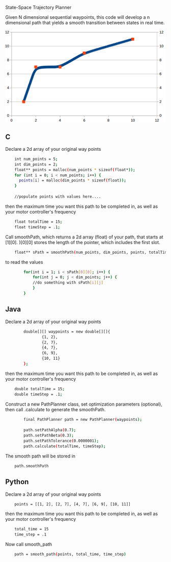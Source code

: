 State-Space Trajectory Planner

Given N dimensional sequential waypoints, this code will develop a n dimensional path that yields
a smooth transition between states in real time.

![Alt text](example.png?raw=true "Example Points") 

## C

Declare a 2d array of your original way points

```bash
    int num_points = 5;
    int dim_points = 2;
    float** points = malloc(num_points * sizeof(float*));
    for (int i = 0; i < num_points; i++) {
      points[i] = malloc(dim_points * sizeof(float));
    }
    
    //populate points with values here....
```

then the maximum time you want this path to be completed in, as well as your motor controller's frequency

```bash
    float totalTime = 15;
    float timeStep = .1;
```

Call smoothPath, which returns a 2d array (float) of your path, that starts at [1][0].
)[0][0] stores the length of the pointer, which includes the first slot.

```bash
    float** sPath = smoothPath(num_points, dim_points, points, totalTime, timeStep);
```

to read the values

```bash
        for(int i = 1; i < sPath[0][0]; i++) {
            for(int j = 0; j < dim_points; j++) {
            //do something with sPath[i][j]
            }
        }
```

## Java

Declare a 2d array of your original way points

```bash
        double[][] waypoints = new double[][]{
                {1, 2},
                {2, 7},
                {4, 7},
                {6, 9},
                {10, 11}
        };
```


then the maximum time you want this path to be completed in, as well as your motor controller's frequency

```bash
    double totalTime = 15;
    double timeStep = .1;
```

Construct a new PathPlanner class, set optimization parameters (optional), then call .calculate to generate the 
smoothPath.

```bash
        final PathPlanner path = new PathPlanner(waypoints);

        path.setPathAlpha(0.7);
        path.setPathBeta(0.3);
        path.setPathTolerance(0.0000001);
        path.calculate(totalTime, timeStep);
```

The smooth path will be stored in 

```bash
    path.smoothPath
```

## Python

Declare a 2d array of your original way points

```bash
    points = [[1, 2], [2, 7], [4, 7], [6, 9], [10, 11]]
```

then the maximum time you want this path to be completed in, as well as your motor controller's frequency

```bash
    total_time = 15
    time_step = .1
```

Now call smooth_path 

```bash
    path = smooth_path(points, total_time, time_step)
```
